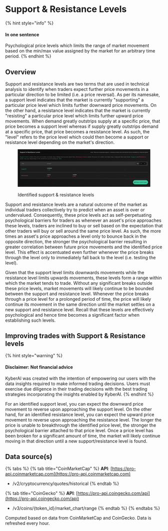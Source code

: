 # Support & Resistance Levels

{% hint style="info" %}
#### In one sentence

Psychological price levels which limits the range of market movement based on the min/max value assigned by the market for an arbitrary time period.
{% endhint %}

## Overview

Support and resistance levels are two terms that are used in technical analysis to identify when traders expect further price movements in a particular direction to be limited (i.e. a price reversal). As per its namesake, a support level indicates that the market is currently "supporting" a particular price level which limits further downward price movements. On the other hand, a resistance level indicates that the market is currently "resisting" a particular price level which limits further upward price movements. When demand greatly outstrips supply at a specific price, that price becomes a support level whereas if supply greatly outstrips demand at a specific price, that price becomes a resistance level. As such, the "level" refers to the price level which could then become a support or resistance level depending on the market's direction.

<figure><img src="../../../.gitbook/assets/image (29).png" alt=""><figcaption><p>Identified support &#x26; resistance levels</p></figcaption></figure>

Support and resistance levels are a natural outcome of the market as individual traders collectively try to predict when an asset is over or undervalued. Consequently, these price levels act as self-perpetuating psychological barriers for traders as whenever an asset's price approaches these levels, traders are inclined to buy or sell based on the expectation that other traders will buy or sell around the same price level. As such, the more times an asset's price approaches a level only to bounce back in the opposite direction, the stronger the psychological barrier resulting in greater correlation between future price movements and the identified price level. This effect is accentuated even further whenever the price breaks through the level only to immediately fall back to the level (i.e. testing the level).

Given that the support level limits downwards movements while the resistance level limits upwards movements, these levels form a range within which the market tends to trade. Without any significant breaks outside these price levels, market movements will likely continue to be bounded between the support and resistance level. Whenever the price breaks through a price level for a prolonged period of time, the price will likely continue its movement in the same direction until the market settles on a new support and resistance level. Recall that these levels are effectively psychological and hence time becomes a significant factor when establishing such levels.

## Improving trades with Support & Resistance levels

{% hint style="warning" %}
#### Disclaimer: Not financial advice

KyberAI was created with the intention of empowering our users with the data insights required to make informed trading decisions. Users must exercise due diligence in their trading decisions with the best trading strategies incorporating the insights enabled by KyberAI.
{% endhint %}

For an identified support level, you can expect the downward price movement to reverse upon approaching the support level. On the other hand, for an identified resistance level, you can expect the upward price movement to reverse upon approaching the resistance level. The longer the price is unable to breakthrough the identified price level, the stronger the psychological barrier attached to that price level. Once a price level has been broken for a significant amount of time, the market will likely continue moving in that direction until a new support/resistance level is found.

## Data source(s)

{% tabs %}
{% tab title="CoinMarketCap" %}
**API**: [https://pro-api.coinmarketcap.com](https://pro-api.coinmarketcap.com)

* /v2/cryptocurrency/quotes/historical
{% endtab %}

{% tab title="CoinGecko" %}
**API**: [https://pro-api.coingecko.com/api](https://pro-api.coingecko.com/api)

* /v3/coins/{token\_id}/market\_chart/range
{% endtab %}
{% endtabs %}

Computed based on data from CoinMarketCap and CoinGecko. Data is refreshed every hour.
